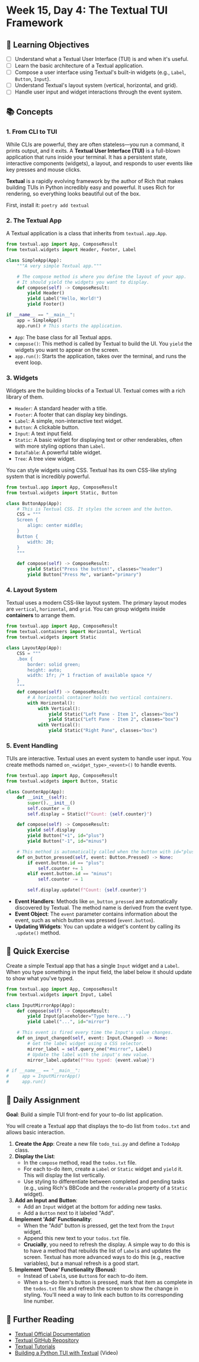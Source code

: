 # Week 15, Day 4: The Textual TUI Framework

## 🎯 Learning Objectives

- [ ] Understand what a Textual User Interface (TUI) is and when it's useful.
- [ ] Learn the basic architecture of a Textual application.
- [ ] Compose a user interface using Textual's built-in widgets (e.g., `Label`, `Button`, `Input`).
- [ ] Understand Textual's layout system (vertical, horizontal, and grid).
- [ ] Handle user input and widget interactions through the event system.

## 📚 Concepts

### 1. From CLI to TUI

While CLIs are powerful, they are often stateless—you run a command, it prints output, and it exits. A **Textual User Interface (TUI)** is a full-blown application that runs inside your terminal. It has a persistent state, interactive components (widgets), a layout, and responds to user events like key presses and mouse clicks.

**Textual** is a rapidly evolving framework by the author of Rich that makes building TUIs in Python incredibly easy and powerful. It uses Rich for rendering, so everything looks beautiful out of the box.

First, install it: `poetry add textual`

### 2. The Textual App

A Textual application is a class that inherits from `textual.app.App`.

```python
from textual.app import App, ComposeResult
from textual.widgets import Header, Footer, Label

class SimpleApp(App):
    """A very simple Textual app."""

    # The compose method is where you define the layout of your app.
    # It should yield the widgets you want to display.
    def compose(self) -> ComposeResult:
        yield Header()
        yield Label("Hello, World!")
        yield Footer()

if __name__ == "__main__":
    app = SimpleApp()
    app.run() # This starts the application.
```

- `App`: The base class for all Textual apps.
- `compose()`: This method is called by Textual to build the UI. You `yield` the widgets you want to appear on the screen.
- `app.run()`: Starts the application, takes over the terminal, and runs the event loop.

### 3. Widgets

Widgets are the building blocks of a Textual UI. Textual comes with a rich library of them.

- `Header`: A standard header with a title.
- `Footer`: A footer that can display key bindings.
- `Label`: A simple, non-interactive text widget.
- `Button`: A clickable button.
- `Input`: A text input field.
- `Static`: A basic widget for displaying text or other renderables, often with more styling options than `Label`.
- `DataTable`: A powerful table widget.
- `Tree`: A tree view widget.

You can style widgets using CSS. Textual has its own CSS-like styling system that is incredibly powerful.

```python
from textual.app import App, ComposeResult
from textual.widgets import Static, Button

class ButtonApp(App):
    # This is Textual CSS. It styles the screen and the button.
    CSS = """
    Screen {
        align: center middle;
    }
    Button {
        width: 20;
    }
    """

    def compose(self) -> ComposeResult:
        yield Static("Press the button!", classes="header")
        yield Button("Press Me", variant="primary")
```

### 4. Layout System

Textual uses a modern CSS-like layout system. The primary layout modes are `vertical`, `horizontal`, and `grid`. You can group widgets inside **containers** to arrange them.

```python
from textual.app import App, ComposeResult
from textual.containers import Horizontal, Vertical
from textual.widgets import Static

class LayoutApp(App):
    CSS = """
    .box {
        border: solid green;
        height: auto;
        width: 1fr; /* 1 fraction of available space */
    }
    """
    def compose(self) -> ComposeResult:
        # A horizontal container holds two vertical containers.
        with Horizontal():
            with Vertical():
                yield Static("Left Pane - Item 1", classes="box")
                yield Static("Left Pane - Item 2", classes="box")
            with Vertical():
                yield Static("Right Pane", classes="box")
```

### 5. Event Handling

TUIs are interactive. Textual uses an event system to handle user input. You create methods named `on_<widget_type>_<event>()` to handle events.

```python
from textual.app import App, ComposeResult
from textual.widgets import Button, Static

class CounterApp(App):
    def __init__(self):
        super().__init__()
        self.counter = 0
        self.display = Static(f"Count: {self.counter}")

    def compose(self) -> ComposeResult:
        yield self.display
        yield Button("+1", id="plus")
        yield Button("-1", id="minus")

    # This method is automatically called when the button with id="plus" is pressed.
    def on_button_pressed(self, event: Button.Pressed) -> None:
        if event.button.id == "plus":
            self.counter += 1
        elif event.button.id == "minus":
            self.counter -= 1

        self.display.update(f"Count: {self.counter}")
```

- **Event Handlers**: Methods like `on_button_pressed` are automatically discovered by Textual. The method name is derived from the event type.
- **Event Object**: The `event` parameter contains information about the event, such as which button was pressed (`event.button`).
- **Updating Widgets**: You can update a widget's content by calling its `.update()` method.

## 🔹 Quick Exercise

Create a simple Textual app that has a single `Input` widget and a `Label`. When you type something in the input field, the label below it should update to show what you've typed.

```python
from textual.app import App, ComposeResult
from textual.widgets import Input, Label

class InputMirrorApp(App):
    def compose(self) -> ComposeResult:
        yield Input(placeholder="Type here...")
        yield Label("...", id="mirror")

    # This event is fired every time the Input's value changes.
    def on_input_changed(self, event: Input.Changed) -> None:
        # Get the label widget using a CSS selector.
        mirror_label = self.query_one("#mirror", Label)
        # Update the label with the input's new value.
        mirror_label.update(f"You typed: {event.value}")

# if __name__ == "__main__":
#     app = InputMirrorApp()
#     app.run()
```

## 📝 Daily Assignment

**Goal**: Build a simple TUI front-end for your to-do list application.

You will create a Textual app that displays the to-do list from `todos.txt` and allows basic interaction.

1.  **Create the App**: Create a new file `todo_tui.py` and define a `TodoApp` class.
2.  **Display the List**:
    - In the `compose` method, read the `todos.txt` file.
    - For each to-do item, create a `Label` or `Static` widget and `yield` it. This will display the list vertically.
    - Use styling to differentiate between completed and pending tasks (e.g., using Rich's BBCode and the `renderable` property of a `Static` widget).
3.  **Add an Input and Button**:
    - Add an `Input` widget at the bottom for adding new tasks.
    - Add a `Button` next to it labeled "Add".
4.  **Implement 'Add' Functionality**:
    - When the "Add" button is pressed, get the text from the `Input` widget.
    - Append this new text to your `todos.txt` file.
    - **Crucially**, you need to refresh the display. A simple way to do this is to have a method that rebuilds the list of `Label`s and updates the screen. Textual has more advanced ways to do this (e.g., reactive variables), but a manual refresh is a good start.
5.  **Implement 'Done' Functionality (Bonus)**:
    - Instead of `Label`s, use `Button`s for each to-do item.
    - When a to-do item's button is pressed, mark that item as complete in the `todos.txt` file and refresh the screen to show the change in styling. You'll need a way to link each button to its corresponding line number.

## 📖 Further Reading

- [Textual Official Documentation](https://textual.textualize.io/)
- [Textual GitHub Repository](https://github.com/Textualize/textual)
- [Textual Tutorials](https://textual.textualize.io/tutorial/)
- [Building a Python TUI with Textual](https://www.youtube.com/watch?v=W_3_8W2L4sI) (Video)

